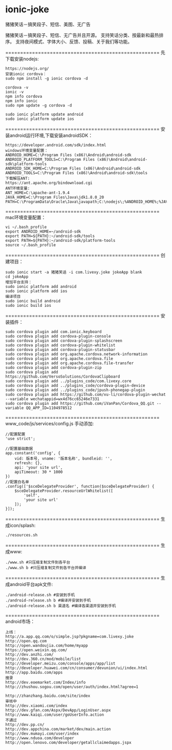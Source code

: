 # ionic-joke
猪猪笑话－搞笑段子、短信、美图、无广告

猪猪笑话－搞笑段子、短信、无广告并且开源。
支持笑话分类、按最新和最热排序。
支持夜间模式、字体大小、反馈、投稿、关于我们等功能。

====================================================
先下载安装nodejs:
```
https://nodejs.org/
安装ionic cordova：
sudo npm install -g ionic cordova -d

cordova -v
ionic -v
npm info cordova
npm info ionic
sudo npm update -g cordova -d

sudo ionic platform update android
sudo ionic platform update ios
```
====================================================
安装android运行环境,下载安装androidSDK：
```
https://developer.android.com/sdk/index.html
windows环境变量配置：
ANDROID_HOME=C:\Program Files (x86)\Android\android-sdk
ANDROID_PLATFORM_TOOLS=C:\Program Files (x86)\Android\android-sdk\platform-tools
ANDROID_SDK_HOME=C:\Program Files (x86)\Android\android-sdk
ANDROID_TOOLS=C:\Program Files (x86)\Android\android-sdk\tools
下载解压ANT:
https://ant.apache.org/bindownload.cgi
ANT环境变量:
ANT_HOME=C:\apache-ant-1.9.4
JAVA_HOME=C:\Program Files\Java\jdk1.8.0_20
PATH=C:\ProgramData\Oracle\Java\javapath;C:\nodejs\;%ANDROID_HOME%;%JAVA_HOME%\bin;%ANT_HOME%\bin;%ANDROID_PLATFORM_TOOLS%;
```
====================================================
mac环境变量配置：
```
vi ~/.bash_profile
export ANDROID_HOME=~/android-sdk
export PATH=${PATH}:~/android-sdk/tools
export PATH=${PATH}:~/android-sdk/platform-tools
source ~/.bash_profile
```
====================================================
创建项目：
```
sudo ionic start -a 猪猪笑话 -i com.livexy.joke jokeApp blank
cd jokeApp
增加平台支持：
sudo ionic platform add android
sudo ionic platform add ios
编译项目
sudo ionic build android
sudo ionic build ios
```
====================================================
安装插件：
```
sudo cordova plugin add com.ionic.keyboard
sudo cordova plugin add cordova-plugin-console
sudo cordova plugin add cordova-plugin-splashscreen
sudo cordova plugin add cordova-plugin-whitelist
sudo cordova plugin add cordova-plugin-statusbar
sudo cordova plugin add org.apache.cordova.network-information
sudo cordova plugin add org.apache.cordova.file
sudo cordova plugin add org.apache.cordova.file-transfer
sudo cordova plugin add cordova-plugin-zip
sudo cordova plugin add https://github.com/VersoSolutions/CordovaClipboard
sudo cordova plugin add ../plugins_code/com.livexy.core
sudo cordova plugin add ../plugins_code/cordova-plugin-device
sudo cordova plugin add ../plugins_code/jpush-phonegap-plugin
sudo cordova plugin add https://github.com/xu-li/cordova-plugin-wechat --variable wechatappid=wx4d76cc65246e7331
sudo cordova plugin add https://github.com/iVanPan/Cordova_QQ.git --variable QQ_APP_ID=1104978512
```
====================================================
www_code/js/services/config.js 手动添加:
```
//配置配置
'use strict';

//配置基础数据
app.constant('config', {
	vid: 版本号, vname: '版本名称', bundleid: '',
	refresh: {},
	api: 'your site url',
	apiTimeout: 30 * 1000
})
//配置白名单
.config(['$sceDelegateProvider', function($sceDelegateProvider) {
	$sceDelegateProvider.resourceUrlWhitelist([
		'self',
		'your site url'
	]);
}]);

```
====================================================
生成icon/splash:
```
./resources.sh
```
====================================================
生成www:
```
./www.sh #只压缩复制文件到各平台
./www.sh b #只压缩复制文件到各平台并编译
```
====================================================
生成android平台apk文件:
```
./android-release.sh #安装到手机
./android-release.sh b #编译并安装到手机
./android-release.sh b 渠道名 #编译各渠道并安装到手机
```
====================================================
android市场：
```
上线：
http://a.app.qq.com/o/simple.jsp?pkgname=com.livexy.joke
http://open.qq.com
http://open.wandoujia.com/home/myapp
https://open.weixin.qq.com/
http://dev.anzhi.com/
http://dev.360.cn/mod/mobile/list
http://developer.meizu.com/console/apps/app/list
http://developer.huawei.com/cn/consumer/devunion/ui/index.html
http://app.baidu.com/apps
搜录
http://dev.eoemarket.com/Index/info
http://zhushou.sogou.com/open/user/auth/index.html?agree=1

http://zhanzhang.baidu.com/site/index
审核中
http://dev.xiaomi.com/index
http://dev.gfan.com/Aspx/DevApp/LoginUser.aspx
http://www.kaiqi.com/user/goUserInfo.action
不通过
http://dev.pp.cn/
http://dev.appchina.com/market/dev/main.action
http://dev.mumayi.com/user/index
http://www.nduoa.com/developer
http://open.lenovo.com/developer/getallclaimedapps.jspx
```

